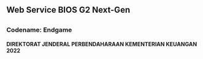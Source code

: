 <h2>Web Service BIOS G2 Next-Gen<h2>
<h3>Codename: Endgame<h4>

<h4>DIREKTORAT JENDERAL PERBENDAHARAAN
KEMENTERIAN KEUANGAN
2022</h4>
